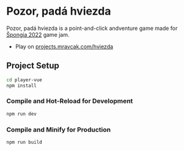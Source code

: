 # Pozor, padá hviezda

Pozor, padá hviezda is a point-and-click andventure game made for [Špongia 2022](https://www.smnd.sk/mikey/PHP/spongia/spongia_2023/) game jam.

- Play on [projects.mravcak.com/hviezda](https://projects.mravcak.com/hviezda/)

## Project Setup

```sh
cd player-vue
npm install
```

### Compile and Hot-Reload for Development

```sh
npm run dev
```

### Compile and Minify for Production

```sh
npm run build
```
